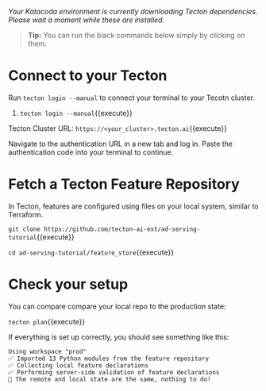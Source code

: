 *Your Katacoda environment is currently downloading Tecton dependencies. Please wait a moment while these are installed.*

> **Tip:** You can run the black commands below simply by clicking on them.

# Connect to your Tecton 

Run `tecton login --manual` to connect your terminal to your Tecotn cluster.

1. `tecton login --manual`{{execute}}

  Tecton Cluster URL: `https://<your_cluster>.tecton.ai`{{execute}}

Navigate to the authentication URL in a new tab and log in. Paste the authentication code into your terminal to continue.

# Fetch a Tecton Feature Repository

In Tecton, features are configured using files on your local system, similar to Terraform.  

`git clone https://github.com/tecton-ai-ext/ad-serving-tutorial`{{execute}}

`cd ad-serving-tutorial/feature_store`{{execute}}
  
# Check your setup

You can compare compare your local repo to the production state:

`tecton plan`{{execute}}

If everything is set up correctly, you should see something like this:

```
Using workspace "prod"
✅ Imported 13 Python modules from the feature repository
✅ Collecting local feature declarations
✅ Performing server-side validation of feature declarations
🎉 The remote and local state are the same, nothing to do!
```